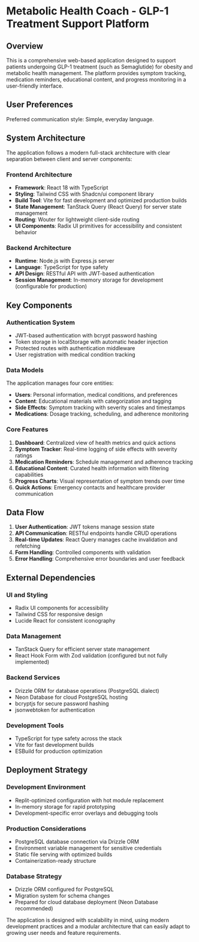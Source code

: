 # Metabolic Health Coach - GLP-1 Treatment Support Platform

## Overview

This is a comprehensive web-based application designed to support patients undergoing GLP-1 treatment (such as Semaglutide) for obesity and metabolic health management. The platform provides symptom tracking, medication reminders, educational content, and progress monitoring in a user-friendly interface.

## User Preferences

Preferred communication style: Simple, everyday language.

## System Architecture

The application follows a modern full-stack architecture with clear separation between client and server components:

### Frontend Architecture
- **Framework**: React 18 with TypeScript
- **Styling**: Tailwind CSS with Shadcn/ui component library
- **Build Tool**: Vite for fast development and optimized production builds
- **State Management**: TanStack Query (React Query) for server state management
- **Routing**: Wouter for lightweight client-side routing
- **UI Components**: Radix UI primitives for accessibility and consistent behavior

### Backend Architecture
- **Runtime**: Node.js with Express.js server
- **Language**: TypeScript for type safety
- **API Design**: RESTful API with JWT-based authentication
- **Session Management**: In-memory storage for development (configurable for production)

## Key Components

### Authentication System
- JWT-based authentication with bcrypt password hashing
- Token storage in localStorage with automatic header injection
- Protected routes with authentication middleware
- User registration with medical condition tracking

### Data Models
The application manages four core entities:
- **Users**: Personal information, medical conditions, and preferences
- **Content**: Educational materials with categorization and tagging
- **Side Effects**: Symptom tracking with severity scales and timestamps
- **Medications**: Dosage tracking, scheduling, and adherence monitoring

### Core Features
1. **Dashboard**: Centralized view of health metrics and quick actions
2. **Symptom Tracker**: Real-time logging of side effects with severity ratings
3. **Medication Reminders**: Schedule management and adherence tracking
4. **Educational Content**: Curated health information with filtering capabilities
5. **Progress Charts**: Visual representation of symptom trends over time
6. **Quick Actions**: Emergency contacts and healthcare provider communication

## Data Flow

1. **User Authentication**: JWT tokens manage session state
2. **API Communication**: RESTful endpoints handle CRUD operations
3. **Real-time Updates**: React Query manages cache invalidation and refetching
4. **Form Handling**: Controlled components with validation
5. **Error Handling**: Comprehensive error boundaries and user feedback

## External Dependencies

### UI and Styling
- Radix UI components for accessibility
- Tailwind CSS for responsive design
- Lucide React for consistent iconography

### Data Management
- TanStack Query for efficient server state management
- React Hook Form with Zod validation (configured but not fully implemented)

### Backend Services
- Drizzle ORM for database operations (PostgreSQL dialect)
- Neon Database for cloud PostgreSQL hosting
- bcryptjs for secure password hashing
- jsonwebtoken for authentication

### Development Tools
- TypeScript for type safety across the stack
- Vite for fast development builds
- ESBuild for production optimization

## Deployment Strategy

### Development Environment
- Replit-optimized configuration with hot module replacement
- In-memory storage for rapid prototyping
- Development-specific error overlays and debugging tools

### Production Considerations
- PostgreSQL database connection via Drizzle ORM
- Environment variable management for sensitive credentials
- Static file serving with optimized builds
- Containerization-ready structure

### Database Strategy
- Drizzle ORM configured for PostgreSQL
- Migration system for schema changes
- Prepared for cloud database deployment (Neon Database recommended)

The application is designed with scalability in mind, using modern development practices and a modular architecture that can easily adapt to growing user needs and feature requirements.